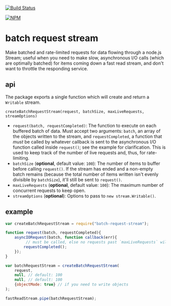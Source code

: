 [![Build Status](https://travis-ci.org/sevko/batch-request-stream.svg?branch=master)](https://travis-ci.org/sevko/batch-request-stream)

[![NPM](https://nodei.co/npm/batch-request-stream.png)](https://nodei.co/npm/batch-request-stream/)

# batch request stream
Make batched and rate-limited requests for data flowing through a node.js Stream; useful when you need to make
slow, asynchronous I/O calls (which are optimally batched) for items coming down a fast read stream, and don't want to
throttle the responding service.

## api
The package exports a single function which will create and return a `Writable` stream.

`createBatchRequestStream(request, batchSize, maxLiveRequests, streamOptions)`

  * `request(batch, requestCompleted)`: The function to execute on each buffered batch of data. Must accept two
   arguments: `batch`, an array of the objects written to the stream, and `requestCompleted`, a function that *must* be
   called by whatever callback is sent to the asynchronous I/O function called inside `request()`; see the example for
   clarification. This is used to keep track of the number of live requests and, thus, for rate-limiting.
  * `batchSize` (**optional**, default value: `100`): The number of items to buffer before calling `request()`. If the
   stream has ended and a non-empty batch remains (because the total number of items written isn't evenly divisible by
   `batchSize`), it'll still be sent to `request()`.
  * `maxLiveRequests` (**optional**, default value: `100`): The maximum number of concurrent requests to keep open.
  * `streamOptions` (**optional**): Options to pass to `new stream.Writable()`.

## example

```javascript
var createBatchRequestStream = require("batch-request-stream");

function request(batch, requestCompleted){
	asyncIORequest(batch, function callback(err){
		 // must be called, else no requests past `maxLiveRequests` will be sent.
		requestCompleted();
	});
}

var batchRequestStream = createBatchRequestStream(
	request,
	null, // default: 100
	null, // default: 100
	{objectMode: true} // if you need to write objects
);

fastReadStream.pipe(batchRequestStream);
```
